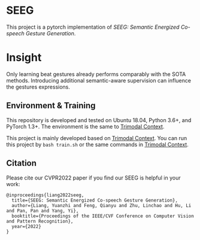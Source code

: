 # SEEG 

This project is a pytorch implementation of *SEEG: Semantic Energized Co-speech Gesture Generation*. 

# Insight 

Only learning beat gestures already performs comparably with the SOTA methods. 
Introducing additional semantic-aware supervision can influence the gestures expressions. 

## Environment & Training 

This repository is developed and tested on Ubuntu 18.04, Python 3.6+, and PyTorch 1.3+. The environment is the same to [Trimodal Context](https://github.com/ai4r/Gesture-Generation-from-Trimodal-Context).

This project is mainly developed based on [Trimodal Context](https://github.com/ai4r/Gesture-Generation-from-Trimodal-Context). You can run this project by ``` bash train.sh ``` or the same commands in [Trimodal Context](https://github.com/ai4r/Gesture-Generation-from-Trimodal-Context). 


## Citation

Please cite our CVPR2022 paper if you find our SEEG is helpful in your work:

```
@inproceedings{liang2022seeg,
  title={SEEG: Semantic Energized Co-speech Gesture Generation},
  author={Liang, Yuanzhi and Feng, Qianyu and Zhu, Linchao and Hu, Li and Pan, Pan and Yang, Yi}, 
  booktitle={Proceedings of the IEEE/CVF Conference on Computer Vision and Pattern Recognition},
  year={2022}
}
```
